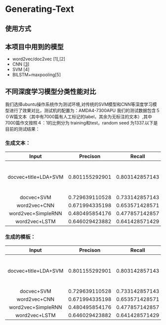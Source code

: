 # Generating-Text
## 使用方式
## 本项目中用到的模型
* word2vec/doc2vec [1],[2]
* CNN [[3](#[3])]
* SVM [4]
* BILSTM+maxpooling[5]

## 不同深度学习模型分类性能对比
我们选择ubuntu操作系统作为测试环境,对传统的SVM模型和CNN等深度学习模型进行了效果对比，测试机的配置为：AMDA4-7300APU
我们的测试数据包含５０W篇文本（其中有7000篇有人工标记的label，其余为无标注的文本）,其中7000篇作文按照４：1的比例分为
training和test，random seed 为1337.以下是目前的测试结果：
### 生成文本：
| Input                 | Precison      |    Recall    |  F-Measure   | settings                                  |
|:-------------------------:|:-------------:|:------------:|:------------:|:-----------------------------------------:|
|docvec+title+LDA+SVM       |0.801155292901 |0.803142857143|0.802147843826|128D doc2vec+128D title-word2vec+100D LDA  |
|docvec+SVM                 |0.729639110528 |0.733142857143|0.731386787639|128D doc2vec                               |
|word2vec+CNN               |0.671994335198 |0.653571428571|0.662654859761|128D word2vec                              |
|word2vec+SimpleRNN         |0.480495854176 |0.477857142857|0.479172865827|128D word2vec                              |
|word2vec+LSTM              |0.646029423882 |0.641428571429|0.643720776866|128D word2vec                              |

### 生成的模板：
| Input                 | Precison      |    Recall    |  F-Measure   | settings                                  |
|:-------------------------:|:-------------:|:------------:|:------------:|:-----------------------------------------:|
|docvec+title+LDA+SVM       |0.801155292901 |0.803142857143|0.802147843826|128D doc2vec+128D title-word2vec+100D LDA  |
|docvec+SVM                 |0.729639110528 |0.733142857143|0.731386787639|128D doc2vec                               |
|word2vec+CNN               |0.671994335198 |0.653571428571|0.662654859761|128D word2vec                              |
|word2vec+SimpleRNN         |0.480495854176 |0.477857142857|0.479172865827|128D word2vec                              |
|word2vec+LSTM              |0.646029423882 |0.641428571429|0.643720776866|128D word2vec                              |
